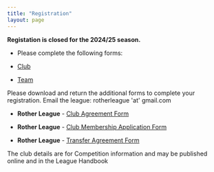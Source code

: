 ```yaml
---
title: "Registration"
layout: page
---
```


**Registation is closed for the 2024/25 season.**
 <!--**Register your club and team for the 2024/25 season.**-->


- Please complete the following forms:
 
- [Club](https://forms.gle/jAGqA9wBdx1iSBvJ9)

- [Team](https://forms.gle/XHc92AJsY9o76nTWA)

Please download and return the additional forms to complete your registration. Email the league: rotherleague 'at' gmail.com

* **Rother League** - [Club Agreement Form](https://drive.google.com/file/d/1iMgtSVQ3m4K03fM-s4t2WQ4J1Jd2IDur/view?usp=sharing)

* **Rother League** - [Club Membership Application Form](https://drive.google.com/file/d/1rxkw9kAPjnVbE-vmWek8LhtgelNqmsA7/view?usp=sharing)


* **Rother League** - [Transfer Agreement Form](https://drive.google.com/file/d/1WAeJwMwe7khrC_dwWjz-Pzr5eK2NU9_I/view?usp=sharing)

The club details are for Competition information and may be published online and in the League Handbook




